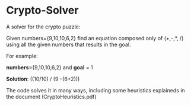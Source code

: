 # Crypto-Solver
A solver for the crypto puzzle:

Given numbers={9,10,10,6,2} find an equation composed only of (+,-,*, \/) using all the given numbers that results in the goal.

For example:


**numbers**={9,10,10,6,2} and **goal** = 1

**Solution**: ((10/10) / (9 –(6+2)))


The code solves it in many ways, including some heuristics explaineds in the document (CryptoHeuristics.pdf)
